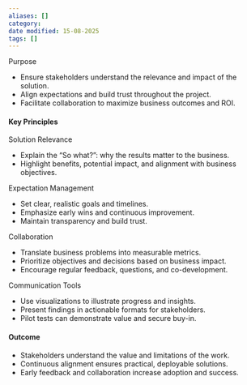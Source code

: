 ```yaml
---
aliases: []
category:
date modified: 15-08-2025
tags: []
---
```


Purpose
* Ensure stakeholders understand the relevance and impact of the solution.
* Align expectations and build trust throughout the project.
* Facilitate collaboration to maximize business outcomes and ROI.
#### Key Principles

Solution Relevance

   * Explain the “So what?”: why the results matter to the business.
   * Highlight benefits, potential impact, and alignment with business objectives.

Expectation Management

   * Set clear, realistic goals and timelines.
   * Emphasize early wins and continuous improvement.
   * Maintain transparency and build trust.

Collaboration

   * Translate business problems into measurable metrics.
   * Prioritize objectives and decisions based on business impact.
   * Encourage regular feedback, questions, and co-development.

Communication Tools
   * Use visualizations to illustrate progress and insights.
   * Present findings in actionable formats for stakeholders.
   * Pilot tests can demonstrate value and secure buy-in.

#### Outcome
* Stakeholders understand the value and limitations of the work.
* Continuous alignment ensures practical, deployable solutions.
* Early feedback and collaboration increase adoption and success.
